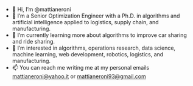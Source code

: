 - 👋 Hi, I’m @mattianeroni
- 👀 I’m a Senior Optimization Engineer with a Ph.D. in algorithms and artificial intelligence applied to logistics, supply chain, and manufacturing.
- 🌱 I’m currently learning more about algorithms to improve car sharing and ride sharing.
- 💞️ I’m interested in algorithms, operations research, data science, machine learning, web development, robotics, logistics, and manufacturing.
- 📫 You can reach me writing me at my personal emails mattianeroni@yahoo.it or mattianeroni93@gmail.com

